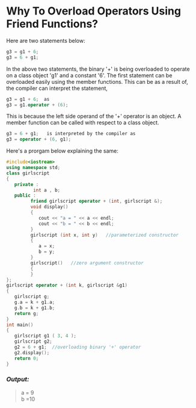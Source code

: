 # Why To Overload Operators Using Friend Functions?  

Here are two statements below:  

```C++
g3 = g1 + 6;
g3 = 6 + g1;
```  

In the above two statements, the binary '+' is being overloaded to operate on a class object 'g1' and a constant '6'. The first statement can be overloaded easily using the member functions. This can be as a result of, the compiler can interpret the statement,
```C++
g3 = g1 + 6;  as  
g3 = g1.operator + (6);
```  

This is because the left side operand of the '+' operator is an object. A member function can be called with respect to a class object.  
```C++
g3 = 6 + g1;   is interpreted by the compiler as
g3 = operator + (6, g1);
```  

Here's a prorgam below explaining the same:  
```C++
#include<iostream>
using namespace std;
class girlscript
{
   private :
          int a , b;
   public :
         friend girlscript operator + (int, girlscript &);
         void display()
         {
            cout << "a = " << a << endl;
            cout << "b = " << b << endl;
         }
         girlscript (int x, int y)   //parameterized constructor
         {
            a = x;
            b = y;
         }
         girlscript()   //zero argument constructor
         {
         }
};
girlscript operator + (int k, girlscript &g1)
{
   girlscript g;
   g.a = k + g1.a;
   g.b = k + g1.b;
   return g;
}
int main()
{
   girlscript g1 ( 3, 4 );
   girlscript g2;
   g2 = 6 + g1;  //overloading binary '+' operator
   g2.display();
   return 0;
}
```  

### _Output:_  
> a = 9  
> b =10  
